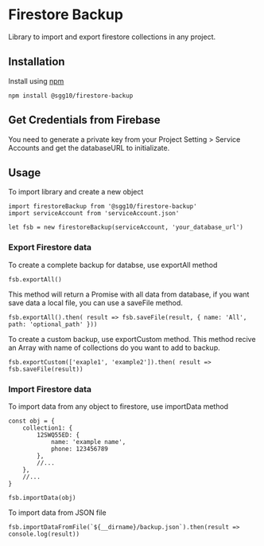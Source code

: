 # Firestore Backup
Library to import and export firestore collections in any project.

## Installation
Install using [npm](https://www.npmjs.com/)

    npm install @sgg10/firestore-backup
    
## Get Credentials from Firebase
You need to generate a private key from your Project Setting > Service Accounts
and get the databaseURL to initializate.

## Usage
To import library and create a new object

    import firestoreBackup from '@sgg10/firestore-backup'
    import serviceAccount from 'serviceAccount.json'
    
    let fsb = new firestoreBackup(serviceAccount, 'your_database_url')
   
### Export Firestore data
To create a complete backup for  databse, use exportAll method
   

    fsb.exportAll()

This method will return a Promise with all data from database, if you want save data a local file, you can use a saveFile method.

    fsb.exportAll().then( result => fsb.saveFile(result, { name: 'All', path: 'optional_path' }))


To create a custom backup, use exportCustom method. This method recive an Array with name of collections do you want to add to backup.

    fsb.exportCustom(['exaple1', 'example2']).then( result => fsb.saveFile(result))

### Import Firestore data
To import data from any object to firestore, use importData method

    const obj = {
	    collection1: {
		    12SWQ55ED: {
			    name: 'example name',
			    phone: 123456789 
		    },
		    //... 
	    },
	    //...
    }
     
    fsb.importData(obj)

To import data from JSON file

    fsb.importDataFromFile(`${__dirname}/backup.json`).then(result => console.log(result))
